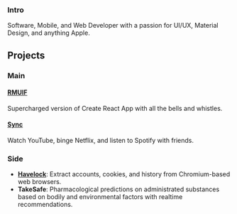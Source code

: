 ### Intro

Software, Mobile, and Web Developer with a passion for UI/UX, Material Design, and anything Apple.

## Projects

### Main

#### [RMUIF](https://github.com/rmuif)

Supercharged version of Create React App with all the bells and whistles.

#### [Sync](https://sync.phoqe.com)

Watch YouTube, binge Netflix, and listen to Spotify with friends.

### Side

- **[Havelock](https://github.com/phoqe/havelock)**: Extract accounts, cookies, and history from Chromium-based web browsers.
- **TakeSafe**: Pharmacological predictions on administrated substances based on bodily and environmental factors with realtime recommendations.
